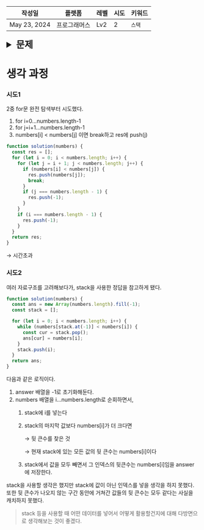 | 작성일       | 플랫폼       | 레벨 | 시도 | 키워드 |
| ------------ | ------------ | ---- | ---- | ------ |
| May 23, 2024 | 프로그래머스 | Lv2  | 2    | `스택` |

<details>
<summary style="font-size: 24px; font-weight:600">
문제
</summary>
<div markdown="1">

### **문제 설명**

정수로 이루어진 배열 `numbers`가 있습니다. 배열 의 각 원소들에 대해 자신보다 뒤에 있는 숫자 중에서 자신보다 크면서 가장 가까이 있는 수를 뒷 큰수라고 합니다.

정수 배열 `numbers`가 매개변수로 주어질 때, 모든 원소에 대한 뒷 큰수들을 차례로 담은 배열을 return 하도록 solution 함수를 완성해주세요. 단, 뒷 큰수가 존재하지 않는 원소는 -1을 담습니다.

---

### 제한사항

- 4 ≤ `numbers`의 길이 ≤ 1,000,000
  - 1 ≤ `numbers[i]` ≤ 1,000,000

---

### 입출력 예

| numbers            | result                |
| ------------------ | --------------------- |
| [2, 3, 3, 5]       | [3, 5, 5, -1]         |
| [9, 1, 5, 3, 6, 2] | [-1, 5, 6, 6, -1, -1] |

---

### 입출력 예 설명

입출력 예 #1

2의 뒷 큰수는 3입니다. 첫 번째 3의 뒷 큰수는 5입니다. 두 번째 3 또한 마찬가지입니다. 5는 뒷 큰수가 없으므로 -1입니다. 위 수들을 차례대로 배열에 담으면 [3, 5, 5, -1]이 됩니다.

입출력 예 #2

9는 뒷 큰수가 없으므로 -1입니다. 1의 뒷 큰수는 5이며, 5와 3의 뒷 큰수는 6입니다. 6과 2는 뒷 큰수가 없으므로 -1입니다. 위 수들을 차례대로 배열에 담으면 [-1, 5, 6, 6, -1, -1]이 됩니다.

</div>
</details>

# 생각 과정

### 시도1

2중 for문 완전 탐색부터 시도했다.

1. for i=0…numbers.length-1
2. for j=i+1…numbers.length-1
3. numbers[i] < numbers[j] 이면 break하고 res에 push(j)

```jsx
function solution(numbers) {
  const res = [];
  for (let i = 0; i < numbers.length; i++) {
    for (let j = i + 1; j < numbers.length; j++) {
      if (numbers[i] < numbers[j]) {
        res.push(numbers[j]);
        break;
      }
      if (j === numbers.length - 1) {
        res.push(-1);
      }
    }
    if (i === numbers.length - 1) {
      res.push(-1);
    }
  }
  return res;
}
```

→ 시간초과

### 시도2

여러 자료구조를 고려해보다가, stack을 사용한 정답을 참고하게 됐다.

```jsx
function solution(numbers) {
  const ans = new Array(numbers.length).fill(-1);
  const stack = [];

  for (let i = 0; i < numbers.length; i++) {
    while (numbers[stack.at(-1)] < numbers[i]) {
      const cur = stack.pop();
      ans[cur] = numbers[i];
    }
    stack.push(i);
  }
  return ans;
}
```

다음과 같은 로직이다.

1. answer 배열을 -1로 초기화해둔다.
2. numbers 배열을 i…numbers.length로 순회하면서,
   1. stack에 i를 넣는다
   2. stack의 마지막 값보다 numbers[i]가 더 크다면

      → 뒷 큰수를 찾은 것

      → 현재 stack에 있는 모든 값의 뒷 큰수는 numbers[i]이다

   3. stack에서 값을 모두 빼면서 그 인덱스의 뒷큰수는 numbers[i]임을 answer에 저장한다.

stack을 사용할 생각은 했지만 stack에 값이 아닌 인덱스를 넣을 생각을 하지 못했다. 또한 뒷 큰수가 나오지 않는 구간 동안에 거쳐간 값들의 뒷 큰수는 모두 같다는 사실을 캐치하지 못했다.

> stack 등을 사용할 때 어떤 데이터를 넣어서 어떻게 활용할건지에 대해 다방면으로 생각해보는 것이 좋겠다.
